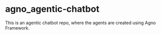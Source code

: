 # agno_agentic-chatbot
This is an agentic chatbot repo, where the agents are created using Agno Framework.

